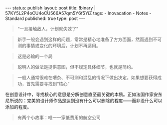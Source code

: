 <meta http-equiv="content-type" content="text/html; charset=UTF-8">
--- 
status: publish 
layout: post 
title: !binary | 57KY5L2P4oCU4oCU566A57qm5Y6f5YiZ
tags: - Inovacation - Notes - Standard 
published: true 
type: post 
--- 

> “一旦接触敌人，计划就失效了”

> 新手一般会遇到这样的问题，常常是精心地准备了方方面面，然而遇到不可测的事情或变化的环境后，计划不再适用。

> 这是必输的一个局

> 聪明人的做法是提供意图，但不规定具体细节，也就是简约。

> 一般人通常很难在嘈杂、不可测和混乱的情况下做出决定。如果想要获得成功，首先需要寻找到“核心”

>
在创意设计中，寻找核心的意思是分解创意直至最关键的本质。正如法国作家安东尼所说的：完美的设计师作品是达到没有什么可以删除的程度——而非没什么可以添加的程度。

> 有两个小故事：唯一一家低费用的航空公司

